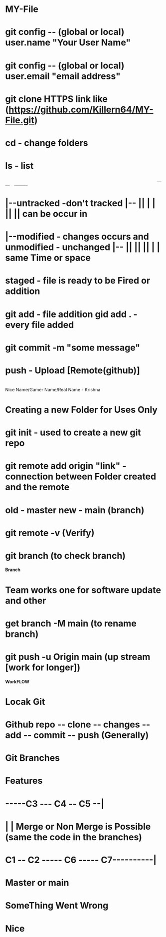 # MY-File
# git config -- (global or local) user.name "Your User Name"
#  git config -- (global or local) user.email "email address"
# git clone HTTPS link like (https://github.com/Killern64/MY-File.git)

# cd - change folders
# ls - list 

                                                                        __   __  ______
# |--untracked -don't tracked                                      |-- |__| |  |   ||   |__| can be occur in 
# |--modified - changes occurs and unmodified - unchanged          |-- |__| |__|   ||   |  | same Time or space
# staged - file is ready to be Fired or addition
# git add - file addition gid add . - every file added
# git commit -m "some message"
# push - Upload [Remote(github)]


<br>
Nice Name/Gamer Name/Real Name  - Krishna

# Creating a new Folder for Uses Only 
# git init - used to create a new git repo
# git remote add origin "link" -     connection  between Folder created and the remote
# old - master new - main (branch)
# git remote -v (Verify)
# git branch (to check branch)
#### Branch ####
# Team works one for software update and other
# get branch -M main (to rename branch)
# git push -u Origin main (up stream [work for longer])

#### WorkFLOW ####
# Locak Git
# Github repo -- clone -- changes -- add -- commit -- push (Generally)

# Git Branches
#                     Features 
#               -----C3 --- C4 -- C5 --|
#              |                       |    Merge or Non Merge is Possible (same the code in the branches)
#  C1 -- C2 ----- C6 ----- C7----------| 
#                    Master or main  
# SomeThing Went Wrong
# Nice




